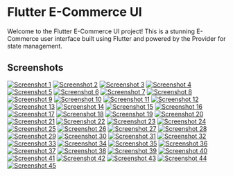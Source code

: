 # Flutter E-Commerce UI

Welcome to the Flutter E-Commerce UI project! This is a stunning E-Commerce user interface built using Flutter and powered by the Provider for state management.

## Screenshots

[![Screenshot 1](https://i.postimg.cc/5QcJbd1m/0.jpg)](https://postimg.cc/5QcJbd1m)
[![Screenshot 2](https://i.postimg.cc/kBmCHmTJ/01.jpg)](https://postimg.cc/kBmCHmTJ)
[![Screenshot 3](https://i.postimg.cc/2V7YRKt4/02.jpg)](https://postimg.cc/2V7YRKt4)
[![Screenshot 4](https://i.postimg.cc/dDdvn1mN/04.jpg)](https://postimg.cc/dDdvn1mN)
[![Screenshot 5](https://i.postimg.cc/tnhjgS4G/05.jpg)](https://postimg.cc/tnhjgS4G)
[![Screenshot 6](https://i.postimg.cc/Z9R4LxV6/06.jpg)](https://postimg.cc/Z9R4LxV6)
[![Screenshot 7](https://i.postimg.cc/9DcWDh98/07.jpg)](https://postimg.cc/9DcWDh98)
[![Screenshot 8](https://i.postimg.cc/G4zbY5Jc/08.jpg)](https://postimg.cc/G4zbY5Jc)
[![Screenshot 9](https://i.postimg.cc/5XPMjFby/09.jpg)](https://postimg.cc/5XPMjFby)
[![Screenshot 10](https://i.postimg.cc/BLFWhYDP/10.jpg)](https://postimg.cc/BLFWhYDP)
[![Screenshot 11](https://i.postimg.cc/SYLB4ngy/11.jpg)](https://postimg.cc/SYLB4ngy)
[![Screenshot 12](https://i.postimg.cc/gnDCB6ws/12.jpg)](https://postimg.cc/gnDCB6ws)
[![Screenshot 13](https://i.postimg.cc/mtBxwSrh/13.jpg)](https://postimg.cc/mtBxwSrh)
[![Screenshot 14](https://i.postimg.cc/kVVL41TY/14.jpg)](https://postimg.cc/kVVL41TY)
[![Screenshot 15](https://i.postimg.cc/XGdhKZSw/15.jpg)](https://postimg.cc/XGdhKZSw)
[![Screenshot 16](https://i.postimg.cc/nXhy8cBJ/16.jpg)](https://postimg.cc/nXhy8cBJ)
[![Screenshot 17](https://i.postimg.cc/HrvfTD97/17.jpg)](https://postimg.cc/HrvfTD97)
[![Screenshot 18](https://i.postimg.cc/3yPVDX68/18.jpg)](https://postimg.cc/3yPVDX68)
[![Screenshot 19](https://i.postimg.cc/BP3zmq4R/19.jpg)](https://postimg.cc/BP3zmq4R)
[![Screenshot 20](https://i.postimg.cc/H8thKfLn/20.jpg)](https://postimg.cc/H8thKfLn)
[![Screenshot 21](https://i.postimg.cc/vDL8bTgg/21.jpg)](https://postimg.cc/vDL8bTgg)
[![Screenshot 22](https://i.postimg.cc/8jpp5GMy/22.jpg)](https://postimg.cc/8jpp5GMy)
[![Screenshot 23](https://i.postimg.cc/jLMsn1hR/23.jpg)](https://postimg.cc/jLMsn1hR)
[![Screenshot 24](https://i.postimg.cc/DSm7rcCL/24.jpg)](https://postimg.cc/DSm7rcCL)
[![Screenshot 25](https://i.postimg.cc/McQx4pJG/25.jpg)](https://postimg.cc/McQx4pJG)
[![Screenshot 26](https://i.postimg.cc/FdXmQXhV/26.jpg)](https://postimg.cc/FdXmQXhV)
[![Screenshot 27](https://i.postimg.cc/ft7szqLn/27.jpg)](https://postimg.cc/ft7szqLn)
[![Screenshot 28](https://i.postimg.cc/s1czbLq5/28.jpg)](https://postimg.cc/s1czbLq5)
[![Screenshot 29](https://i.postimg.cc/MXxxPwPW/29.jpg)](https://postimg.cc/MXxxPwPW)
[![Screenshot 30](https://i.postimg.cc/zV2rGgJB/30.jpg)](https://postimg.cc/zV2rGgJB)
[![Screenshot 31](https://i.postimg.cc/bZGjDwJR/31.jpg)](https://postimg.cc/bZGjDwJR)
[![Screenshot 32](https://i.postimg.cc/qN9H8H6H/32.jpg)](https://postimg.cc/qN9H8H6H)
[![Screenshot 33](https://i.postimg.cc/MMwkF0Ys/33.jpg)](https://postimg.cc/MMwkF0Ys)
[![Screenshot 34](https://i.postimg.cc/R6Tr53sv/34.jpg)](https://postimg.cc/R6Tr53sv)
[![Screenshot 35](https://i.postimg.cc/FkFM9983/35.jpg)](https://postimg.cc/FkFM9983)
[![Screenshot 36](https://i.postimg.cc/nCPyJfk9/36.jpg)](https://postimg.cc/nCPyJfk9)
[![Screenshot 37](https://i.postimg.cc/pyqNsF5Z/37.jpg)](https://postimg.cc/pyqNsF5Z)
[![Screenshot 38](https://i.postimg.cc/dL1bpV8K/38.jpg)](https://postimg.cc/dL1bpV8K)
[![Screenshot 39](https://i.postimg.cc/TK5Z2N77/39.jpg)](https://postimg.cc/TK5Z2N77)
[![Screenshot 40](https://i.postimg.cc/B8WRj5Rq/40.jpg)](https://postimg.cc/B8WRj5Rq)
[![Screenshot 41](https://i.postimg.cc/rdS3x0L5/41.jpg)](https://postimg.cc/rdS3x0L5)
[![Screenshot 42](https://i.postimg.cc/jCqmnS3J/42.jpg)](https://postimg.cc/jCqmnS3J)
[![Screenshot 43](https://i.postimg.cc/BthyTfR7/43.jpg)](https://postimg.cc/BthyTfR7)
[![Screenshot 44](https://i.postimg.cc/Czz2J6gh/44.jpg)](https://postimg.cc/Czz2J6gh)
[![Screenshot 45](https://i.postimg.cc/bsWB5HyQ/45.jpg)](https://postimg.cc/bsWB5HyQ)

